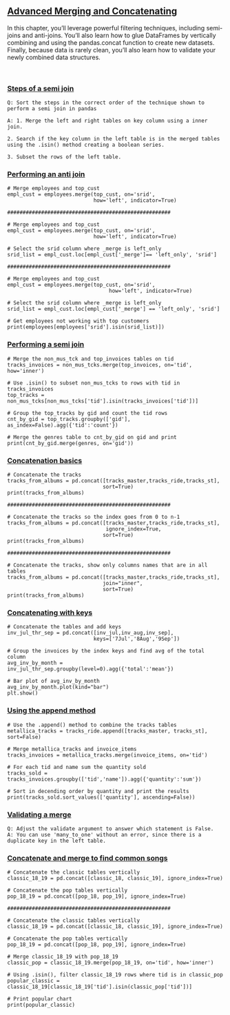 ## [Advanced Merging and Concatenating](https://campus.datacamp.com/courses/joining-data-with-pandas/advanced-merging-and-concatenating) 

In this chapter, you’ll leverage powerful filtering techniques, including semi-joins and anti-joins. You’ll also learn how to glue DataFrames by vertically combining and using the pandas.concat function to create new datasets. Finally, because data is rarely clean, you’ll also learn how to validate your newly combined data structures. 

<br>

### [Steps of a semi join](https://campus.datacamp.com/courses/joining-data-with-pandas/advanced-merging-and-concatenating?ex=2)

```
Q: Sort the steps in the correct order of the technique shown to perform a semi join in pandas

A: 1. Merge the left and right tables on key column using a inner join.

2. Search if the key column in the left table is in the merged tables using the .isin() method creating a boolean series.

3. Subset the rows of the left table.
```

### [Performing an anti join](https://campus.datacamp.com/courses/joining-data-with-pandas/advanced-merging-and-concatenating?ex=3)

```
# Merge employees and top_cust
empl_cust = employees.merge(top_cust, on='srid', 
                            how='left', indicator=True)

#####################################################

# Merge employees and top_cust
empl_cust = employees.merge(top_cust, on='srid', 
                            how='left', indicator=True)

# Select the srid column where _merge is left_only
srid_list = empl_cust.loc[empl_cust['_merge']== 'left_only', 'srid']

#####################################################

# Merge employees and top_cust
empl_cust = employees.merge(top_cust, on='srid', 
                                 how='left', indicator=True)

# Select the srid column where _merge is left_only
srid_list = empl_cust.loc[empl_cust['_merge'] == 'left_only', 'srid']

# Get employees not working with top customers
print(employees[employees['srid'].isin(srid_list)])
```

### [Performing a semi join](https://campus.datacamp.com/courses/joining-data-with-pandas/advanced-merging-and-concatenating?ex=4)

```
# Merge the non_mus_tck and top_invoices tables on tid
tracks_invoices = non_mus_tcks.merge(top_invoices, on='tid', how='inner')

# Use .isin() to subset non_mus_tcks to rows with tid in tracks_invoices
top_tracks = non_mus_tcks[non_mus_tcks['tid'].isin(tracks_invoices['tid'])]

# Group the top_tracks by gid and count the tid rows
cnt_by_gid = top_tracks.groupby(['gid'], as_index=False).agg({'tid':'count'})

# Merge the genres table to cnt_by_gid on gid and print
print(cnt_by_gid.merge(genres, on='gid'))
```

### [Concatenation basics](https://campus.datacamp.com/courses/joining-data-with-pandas/advanced-merging-and-concatenating?ex=6)

```
# Concatenate the tracks
tracks_from_albums = pd.concat([tracks_master,tracks_ride,tracks_st],
                               sort=True)
print(tracks_from_albums)

#####################################################

# Concatenate the tracks so the index goes from 0 to n-1
tracks_from_albums = pd.concat([tracks_master,tracks_ride,tracks_st],
                                ignore_index=True,
                               sort=True)
print(tracks_from_albums)

#####################################################

# Concatenate the tracks, show only columns names that are in all tables
tracks_from_albums = pd.concat([tracks_master,tracks_ride,tracks_st],
                               join="inner",
                               sort=True)
print(tracks_from_albums)
```

### [Concatenating with keys](https://campus.datacamp.com/courses/joining-data-with-pandas/advanced-merging-and-concatenating?ex=7)

```
# Concatenate the tables and add keys
inv_jul_thr_sep = pd.concat([inv_jul,inv_aug,inv_sep], 
                            keys=['7Jul','8Aug','9Sep'])

# Group the invoices by the index keys and find avg of the total column
avg_inv_by_month = inv_jul_thr_sep.groupby(level=0).agg({'total':'mean'})

# Bar plot of avg_inv_by_month
avg_inv_by_month.plot(kind="bar")
plt.show()
```

### [Using the append method](https://campus.datacamp.com/courses/joining-data-with-pandas/advanced-merging-and-concatenating?ex=8)

```
# Use the .append() method to combine the tracks tables
metallica_tracks = tracks_ride.append([tracks_master, tracks_st], sort=False)

# Merge metallica_tracks and invoice_items
tracks_invoices = metallica_tracks.merge(invoice_items, on='tid')

# For each tid and name sum the quantity sold
tracks_sold = tracks_invoices.groupby(['tid','name']).agg({'quantity':'sum'})

# Sort in decending order by quantity and print the results
print(tracks_sold.sort_values(['quantity'], ascending=False))

```

### [Validating a merge](https://campus.datacamp.com/courses/joining-data-with-pandas/advanced-merging-and-concatenating?ex=10)

```
Q: Adjust the validate argument to answer which statement is False.
A: You can use 'many_to_one' without an error, since there is a duplicate key in the left table.
```

### [Concatenate and merge to find common songs](https://campus.datacamp.com/courses/joining-data-with-pandas/advanced-merging-and-concatenating?ex=11)

```
# Concatenate the classic tables vertically
classic_18_19 = pd.concat([classic_18, classic_19], ignore_index=True)

# Concatenate the pop tables vertically
pop_18_19 = pd.concat([pop_18, pop_19], ignore_index=True)

#####################################################

# Concatenate the classic tables vertically
classic_18_19 = pd.concat([classic_18, classic_19], ignore_index=True)

# Concatenate the pop tables vertically
pop_18_19 = pd.concat([pop_18, pop_19], ignore_index=True)

# Merge classic_18_19 with pop_18_19
classic_pop = classic_18_19.merge(pop_18_19, on='tid', how='inner')

# Using .isin(), filter classic_18_19 rows where tid is in classic_pop
popular_classic = classic_18_19[classic_18_19['tid'].isin(classic_pop['tid'])]

# Print popular chart
print(popular_classic)
```
